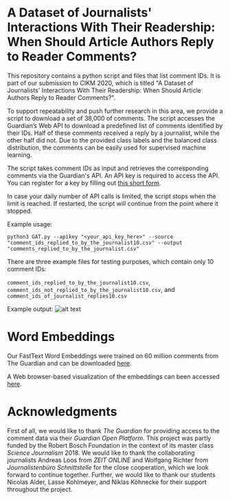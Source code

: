 # A Dataset of Journalists' Interactions With Their Readership: When Should Article Authors Reply to Reader Comments?

This repository contains a python script and files that list comment IDs.
It is part of our submission to CIKM 2020, which is titled "A Dataset of Journalists' Interactions With Their Readership: When Should Article Authors Reply to Reader Comments?".

To support repeatability and push further research in this area, we provide a script to download a set of 38,000 of comments. The script accesses the Guardian’s Web API to download a predefined list of comments identified by their IDs. Half of these comments received a reply by a journalist, while the other half did not. Due to the provided class labels and the balanced class distribution, the comments can be easily used for supervised machine learning.

The script takes comment IDs as input and retrieves the corresponding comments via the Guardian's API. 
An API key is required to access the API. You can register for a key by filling out [this short form](https://bonobo.capi.gutools.co.uk/register/developer).

In case your daily number of API calls is limited, the script stops when the limit is reached. If restarted, the script will continue from the point where it stopped.

Example usage:

```python3 GAT.py --apikey "<your_api_key_here>" --source "comment_ids_replied_to_by_the_journalist10.csv" --output "comments_replied_to_by_the_journalist.csv"```

There are three example files for testing purposes, which contain only 10 comment IDs:

```comment_ids_replied_to_by_the_journalist10.csv```, ```comment_ids_not_replied_to_by_the_journalist10.csv```, and ```comment_ids_of_journalist_replies10.csv```

Example output: 
![alt text](example_output.png "Example Output")

# Word Embeddings
Our FastText Word Embeddings were trained on 60 million comments from The Guardian and can be downloaded [here](https://owncloud.hpi.de/s/8LjQz1nyFI3OZBe).

A Web browser-based visualization of the embeddings can been accessed [here](https://projector.tensorflow.org/?config=https://gist.githubusercontent.com/julian-risch/7c9c4fcc58401d340f2a96c28cdbfd47/raw/05e702e611f3e6dd16c5737143fd22d2184bae82/projector_config.json).

# Acknowledgments
First of all, we would like to thank *The Guardian* for providing access to the comment data via their *Guardian Open Platform*.
This project was partly funded by the Robert Bosch Foundation in the context of its master class *Science Journalism* 2018.
We would like to thank the collaborating journalists Andreas Loos from *ZEIT ONLINE* and Wolfgang Richter from *Journalistenbüro Schnittstelle* for the close cooperation, which we look forward to continue together. 
Further, we would like to thank our students Nicolas Alder, Lasse Kohlmeyer, and Niklas Köhnecke for their support throughout the project.
